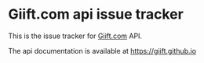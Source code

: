 # Giift.com api issue tracker
This is the issue tracker for [Giift.com](https://www.giift.com) API.

The api documentation is available at https://giift.github.io
